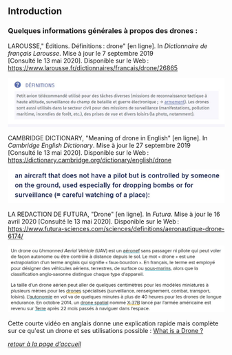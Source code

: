 ##  Introduction

### Quelques informations générales à propos des drones :

LAROUSSE," Éditions. Définitions : drone" [en ligne]. In *Dictionnaire de français Larousse*. Mise à jour le 7 septembre 2019 [Consulté le 13 mai 2020]. Disponible sur le Web : https://www.larousse.fr/dictionnaires/francais/drone/26865

![définition](images/def1.jpg) 

CAMBRIDGE DICTIONARY, "Meaning of drone in English" [en ligne]. In *Cambridge English Dictionary*. Mise à jour le 27 septembre 2019 [Consulté le 13 mai 2020]. Disponible sur le Web : https://dictionary.cambridge.org/dictionary/english/drone


![définition](images/def2.jpg)

LA REDACTION DE FUTURA, "Drone" [en ligne]. In *Futura*. Mise à jour le 16 avril 2020 [Consulté le 13 mai 2020]. Disponible sur le Web : https://www.futura-sciences.com/sciences/definitions/aeronautique-drone-6174/


![définition](images/def3.jpg)

Cette courte vidéo en anglais donne une explication rapide mais complète sur ce qu'est un drone et ses utilisations possible : [What is a Drone ?](https://www.youtube.com/watch?v=Cvvjda9y9Gk&feature=emb_logo)  

<span style="color: #8A2BE2">[*retour à la page d'accueil*](index.md)</span>

